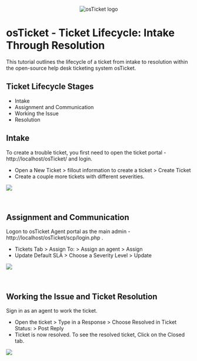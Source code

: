 <p align="center">
<img src="https://i.imgur.com/Clzj7Xs.png" alt="osTicket logo"/>
</p>

<h1>osTicket - Ticket Lifecycle: Intake Through Resolution</h1>
This tutorial outlines the lifecycle of a ticket from intake to resolution within the open-source help desk ticketing system osTicket.<br />


<h2>Ticket Lifecycle Stages</h2>

- Intake
- Assignment and Communication
- Working the Issue
- Resolution

<h2>Intake</h2>

To create a trouble ticket, you first need to open the ticket portal - http://localhost/osTicket/   and login.

- Open a New Ticket > fillout information to create a ticket > Create Ticket
- Create a couple more tickets with different severities.

<p>
<img src="https://i.imgur.com/JeqBKTO.gif"/>
</p>
<p>
</p>
<br />

<h2>Assignment and Communication</h2>

Logon to osTicket Agent portal as the main admin - http://localhost/osTicket/scp/login.php .

- Tickets Tab > Assign To: > Assign an agent > Assign
- Update Default SLA > Choose a Severity Level > Update

<p>
<img src="https://i.imgur.com/JJxb0PP.gif"/>
</p>
<p>
</p>
<br />

<h2>Working the Issue and Ticket Resolution</h2>

Sign in as an agent to work the ticket.

- Open the ticket > Type in a Response > Choose Resolved in Ticket Status: > Post Reply
- Ticket is now resolved. To see the resolved ticket, Click on the Closed tab.

<p>
<img src="https://i.imgur.com/wIt0Q0t.gif"/>
</p>
<p>
</p>
<br />

